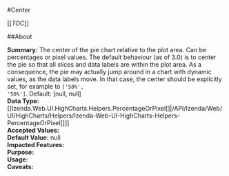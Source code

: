 #Center

[[_TOC_]]

##About

**Summary:**  The center of the pie chart relative to the plot area. Can be percentages or pixel values. The default behaviour (as of 3.0) is to center the pie so that all slices and data labels are within the plot area. As a consequence, the pie may actually jump around in a chart with dynamic values, as the data labels move. In that case, the center should be explicitly set, for example to <code>['50%', '50%']</code>.  Default: [null, null]   
**Data Type:** [[Izenda.Web.UI.HighCharts.Helpers.PercentageOrPixel[]|/API/Izenda/Web/UI/HighCharts/Helpers/Izenda-Web-UI-HighCharts-Helpers-PercentageOrPixel[]]]  
**Accepted Values:**   
**Default Value:** null  
**Impacted Features:**   
**Purpose:**   
**Usage:**   
**Caveats:**   

